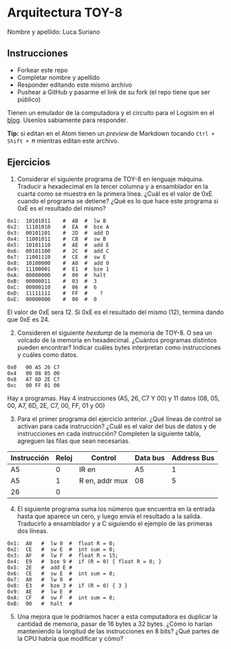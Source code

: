 # Arquitectura TOY-8

Nombre y apellido: Luca Suriano

## Instrucciones

- Forkear este repo
- Completar nombre y apellido
- Responder editando este mismo archivo
- Pushear a GitHub y pasarme el link de su fork (el repo tiene que ser público)


Tienen un emulador de la computadora y el circuito para el Logisim en el [blog](https://la35.net/orga/emulador.html). Usenlos sabiamente para responder.

**Tip:** si editan en el Atom tienen un _preview_ de Markdown tocando `Ctrl + Shift + M` mientras editan este archivo.
## Ejercicios

1. Considerar el siguiente programa de TOY-8 en lenguaje máquina. Traducir a hexadecimal en la tercer columna y a ensamblador en la cuarta como se muestra en la primera línea. ¿Cuál es el valor de 0xE cuando el programa se detiene? ¿Qué es lo que hace este programa si 0xE es el resultado del mismo?

```
0x1:  10101011    #  AB  #  lw B
0x2:  11101010    #  EA  #  bze A
0x3:  00101101    #  2D  #  add D
0x4:  11001011    #  CB  #  sw B
0x5:  10101110    #  AE  #  add E
0x6:  00101100    #  2C  #  add C
0x7:  11001110    #  CE  #  sw E
0x8:  10100000    #  A0  #  add 0
0x9:  11100001    #  E1  #  bze 1
0xA:  00000000    #  00  #  halt
0xB:  00000011    #  03  #  3
0xC:  00000110    #  06  #  6
0xD:  11111111    #  FF  #    ?
0xE:  00000000    #  00  #  0
```
El valor de 0xE sera 12.
Si 0xE es el resultado del mismo (12), termina dando que 0xE es 24.

2. Consideren el siguiente _hexdump_ de la memoria de TOY-8. O sea un volcado de la memoria en hexadecimal. ¿Cuántos programas distintos pueden encontrar? Indicar cuáles bytes interpretan como instrucciones y cuáles como datos.

```
0x0   00 A5 26 C7
0x4   00 08 05 00
0x8   A7 6D 2E C7
0xc   00 FF 01 00
```
Hay x programas. Hay 4 instrucciones (A5, 26, C7 Y 00) y 11 datos (08, 05, 00, A7, 6D, 2E, C7, 00, FF, 01 y 00)

3. Para el primer programa del ejercicio anterior. ¿Qué líneas de control se activan para cada instrucción? ¿Cuál es el valor del bus de datos y de instrucciones en cada instrucción? Completen la siguiente tabla, agreguen las filas que sean necesarias.

|Instrucción|Reloj|Control|Data bus|Address Bus|
|---|---|--------------|---|---|
|A5 |0  |IR en         |A5 |1  |
|A5 |1  |R en, addr mux|08 |5  |
|26 |0  |              |   |   |

4. El siguiente programa suma los números que encuentra en la entrada hasta que aparece un cero, y luego envía el resultado a la salida. Traducirlo a ensamblador y a C siguiendo el ejemplo de las primeras dos líneas.

```
0x1:  A0   #  lw 0  #  float R = 0;
0x2:  CE   #  sw E  #  int sum = 0;
0x3:  AF   #  lw F  #  float R = 15;
0x4:  E9   #  bze 9 #  if (R = 0) { float R = 0; }
0x5:  2E   #  add E #    
0x6:  CE   #  sw E  #  int sum = 0;
0x7:  A0   #  lw 0  #  
0x8:  E3   #  bze 3 #  if (R = 0) { 3 }
0x9:  AE   #  lw E  #
0xA:  CF   #  sw F  #  int sum = 0;
0xB:  00   #  halt  #  
```

5. Una mejora que le podríamos hacer a esta computadora es duplicar la cantidad de memoria, pasar de 16 bytes a 32 bytes. ¿Cómo lo harían manteniendo la longitud de las instrucciones en 8 bits? ¿Qué partes de la CPU habría que modificar y cómo?
